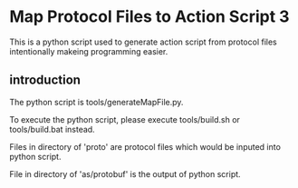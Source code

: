 # Map Protocol Files to Action Script 3 

This is a python script used to generate action script from protocol files intentionally makeing programming easier.

## introduction

The python script is tools/generateMapFile.py.

To execute the python script, please execute tools/build.sh or tools/build.bat instead.

Files in directory of 'proto' are protocol files which would be inputed into python script.

File in directory of 'as/protobuf' is the output of python script.

 

